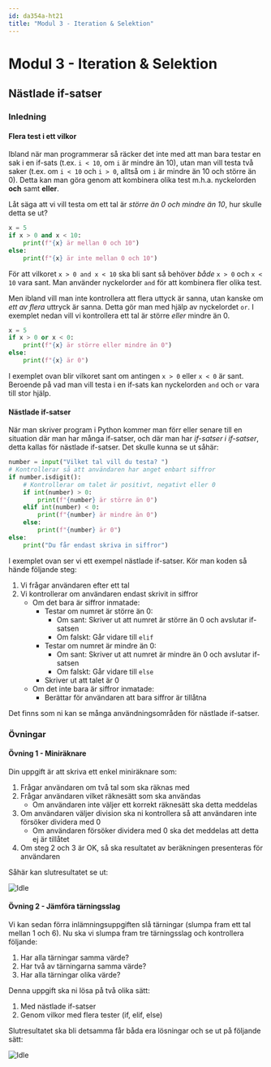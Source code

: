 ```yaml
---
id: da354a-ht21
title: "Modul 3 - Iteration & Selektion"
---
```


# Modul 3 - Iteration & Selektion

## Nästlade if-satser

### Inledning

#### Flera test i ett vilkor

Ibland när man programmerar så räcker det inte med att man bara testar en sak i en if-sats (t.ex. `i < 10`, om `i` är mindre än 10), utan man vill testa två saker (t.ex. om `i < 10` och `i > 0`, alltså om `i` är mindre än 10 och större än 0). Detta kan man göra genom att kombinera olika test m.h.a. nyckelorden __och__ samt __eller__.

Låt säga att vi vill testa om ett tal är _större än 0 och mindre än 10_, hur skulle detta se ut?

```python
x = 5
if x > 0 and x < 10:
	print(f"{x} är mellan 0 och 10")
else:
	print(f"{x} är inte mellan 0 och 10")
```

För att vilkoret `x > 0 and x < 10` ska bli sant så behöver _både_ `x > 0` och `x < 10` vara sant. Man använder nyckelorder `and` för att kombinera fler olika test.

Men ibland vill man inte kontrollera att flera uttyck är sanna, utan kanske om _ett av flera_ uttryck är sanna. Detta gör man med hjälp av nyckelordet `or`. I exemplet nedan vill vi kontrollera ett tal är större _eller_ mindre än 0.

```python
x = 5
if x > 0 or x < 0:
	print(f"{x} är större eller mindre än 0")
else:
	print(f"{x} är 0")
```

I exemplet ovan blir vilkoret sant om antingen `x > 0` eller  `x < 0` är sant. Beroende på vad man vill testa i en if-sats kan nyckelorden `and` och `or` vara till stor hjälp.

#### Nästlade if-satser

När man skriver program i Python kommer man förr eller senare till en situation där man har många if-satser, och där man har _if-satser i if-satser_, detta kallas för nästlade if-satser. Det skulle kunna se ut såhär:

```python
number = input("Vilket tal vill du testa? ")
# Kontrollerar så att användaren har anget enbart siffror
if number.isdigit():
    # Kontrollerar om talet är positivt, negativt eller 0
    if int(number) > 0:
        print(f"{number} är större än 0")
    elif int(number) < 0:
        print(f"{number} är mindre än 0")
    else:
        print(f"{number} är 0")
else:
    print("Du får endast skriva in siffror")
```

I exemplet ovan ser vi ett exempel nästlade if-satser. Kör man koden så hände följande steg:

1. Vi frågar användaren efter ett tal
2. Vi kontrollerar om användaren endast skrivit in siffror
	- Om det bara är siffror inmatade:
		- Testar om numret är större än 0:
			- Om sant: Skriver ut att numret är större än 0 och avslutar if-satsen
			- Om falskt: Går vidare till `elif`
		- Testar om numret är mindre än 0:
			- Om sant: Skriver ut att numret är mindre än 0 och avslutar if-satsen
			- Om falskt: Går vidare till `else`
		- Skriver ut att talet är 0
	- Om det inte bara är siffror inmatade:
		- Berättar för användaren att bara siffror är tillåtna

Det finns som ni kan se många användningsområden för nästlade if-satser.

### Övningar

#### Övning 1 - Miniräknare

Din uppgift är att skriva ett enkel miniräknare som:

1. Frågar användaren om två tal som ska räknas med
2. Frågar användaren vilket räknesätt som ska användas
	- Om användaren inte väljer ett korrekt räknesätt ska detta meddelas
3. Om användaren väljer division ska ni kontrollera så att användaren inte försöker dividera med 0
	- Om användaren försöker dividera med 0 ska det meddelas att detta ej är tillåtet
4. Om steg 2 och 3 är OK, så ska resultatet av beräkningen presenteras för användaren

Såhär kan slutresultatet se ut:

![Idle](../images/idle6.png)

#### Övning 2 - Jämföra tärningsslag

Vi kan sedan förra inlämningsuppgiften slå tärningar (slumpa fram ett tal mellan 1 och 6). Nu ska vi slumpa fram tre tärningsslag och kontrollera följande:

1. Har alla tärningar samma värde?
2. Har två av tärningarna samma värde?
3. Har alla tärningar olika värde?

Denna uppgift ska ni lösa på två olika sätt:

1. Med nästlade if-satser
2. Genom vilkor med flera tester (if, elif, else)

Slutresultatet ska bli detsamma får båda era lösningar och se ut på följande sätt:

![Idle](../images/idle7.png)